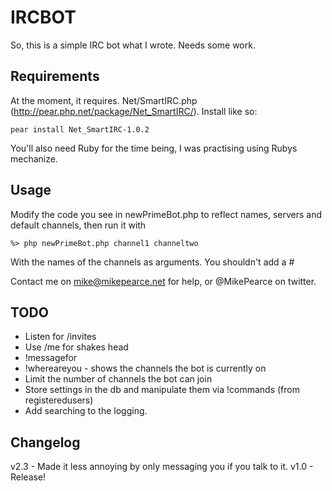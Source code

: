 IRCBOT
======
So, this is a simple IRC bot what I wrote. Needs some work.

Requirements
------------
At the moment, it requires. Net/SmartIRC.php (http://pear.php.net/package/Net_SmartIRC/). Install like so:

    pear install Net_SmartIRC-1.0.2

You'll also need Ruby for the time being, I was practising using Rubys mechanize.

Usage
-----
Modify the code you see in newPrimeBot.php to reflect names, servers and default channels, then run it with

    %> php newPrimeBot.php channel1 channeltwo

With the names of the channels as arguments. You shouldn't add a #

Contact me on mike@mikepearce.net for help, or @MikePearce on twitter.

TODO
----
* Listen for /invites
* Use /me for shakes head
* !messagefor
* !whereareyou - shows the channels the bot is currently on
* Limit the number of channels the bot can join
* Store settings in the db and manipulate them via !commands (from registeredusers)
* Add searching to the logging.

Changelog
---------
v2.3 - Made it less annoying by only messaging you if you talk to it.
v1.0 - Release!